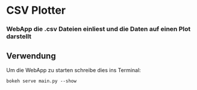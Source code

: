 # CSV Plotter

### WebApp die .csv Dateien einliest und die Daten auf einen Plot darstellt

## Verwendung

Um die WebApp zu starten schreibe dies ins Terminal:

    bokeh serve main.py --show
